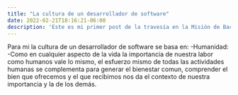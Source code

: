 ```yaml
---
title: "La cultura de un desarrollador de software"
date: 2022-02-21T18:16:21-06:00
description: 'Este es mi primer post de la travesía en la Misión de Backend con Node JS de Launch X.'
---
```


Para mi la cultura de un desarrollador de software se basa en:
-Humanidad:
  -Como en cualquier aspecto de la vida la importancia de nuestra labor como humanos vale lo mismo, el esfuerzo mismo de todas las actividades humanas se complementa para generar el bienestar comun, comprender el bien que ofrecemos y el que recibimos nos da el contexto de nuestra importancia y la de los demás.
